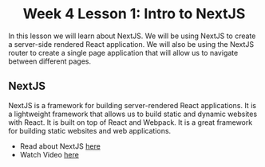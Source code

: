 <h1 align="center">Week 4 Lesson 1: Intro to NextJS</h1>

In this lesson we will learn about NextJS. We will be using NextJS to create a server-side rendered React application. We will also be using the NextJS router to create a single page application that will allow us to navigate between different pages.

## NextJS

NextJS is a framework for building server-rendered React applications. It is a lightweight framework that allows us to build static and dynamic websites with React. It is built on top of React and Webpack. It is a great framework for building static websites and web applications.

- Read about NextJS <a href="https://nextjs.org/learn/basics/create-nextjs-app">here</a>
- Watch Video <a href="https://www.youtube.com/watch?v=5kgCFvyk7VI&list=PL_c9BZzLwBRKFRIBWEWYCnV4Lk9HE3eYJ&index=73&ab_channel=CalebCurry">here</a>